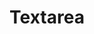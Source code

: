 ---
layout: pattern.njk
key: textarea-legacy_it
title: Textarea
parent: components-legacy_it
image: legacy/overview/textarea.webp
keywords: 
order: 270
availablelanguages: 
    - de
    - en
---